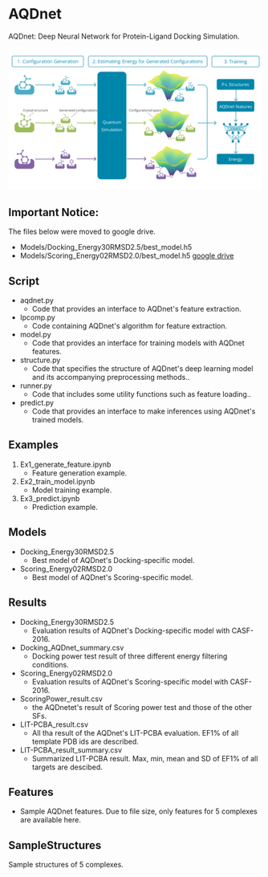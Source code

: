 # AQDnet

AQDnet: Deep Neural Network for Protein-Ligand Docking Simulation.

<img src="./SchematicAbstract.png" alt="">

## Important Notice: 
The files below were moved to google drive.
* Models/Docking_Energy30RMSD2.5/best_model.h5
* Models/Scoring_Energy02RMSD2.0/best_model.h5
[google drive](https://drive.google.com/drive/folders/1i9p5FpYisXrYICDraLmpMztvfA5Zn_-j?usp=share_link)



## Script
* aqdnet.py
   * Code that provides an interface to AQDnet's feature extraction.
* lpcomp.py
   * Code containing AQDnet's algorithm for feature extraction.
* model.py
   * Code that provides an interface for training models with AQDnet features.
* structure.py
   * Code that specifies the structure of AQDnet's deep learning model and its accompanying preprocessing methods..
* runner.py
   * Code that includes some utility functions such as feature loading..
* predict.py
   * Code that provides an interface to make inferences using AQDnet's trained models.

## Examples
1. Ex1_generate_feature.ipynb
   * Feature generation example. 
2. Ex2_train_model.ipynb
   * Model training example.
3. Ex3_predict.ipynb
   * Prediction example.

## Models 
* Docking_Energy30RMSD2.5
  * Best model of AQDnet's Docking-specific model.
* Scoring_Energy02RMSD2.0
  * Best model of AQDnet's Scoring-specific model.

## Results
* Docking_Energy30RMSD2.5
  * Evaluation results of AQDnet's Docking-specific model with CASF-2016.
* Docking_AQDnet_summary.csv
  * Docking power test result of three different energy filtering conditions.
* Scoring_Energy02RMSD2.0
  * Evaluation results of AQDnet's Scoring-specific model with CASF-2016.
* ScoringPower_result.csv
  * the AQDnetet's result of Scoring power test and those of the other SFs.
* LIT-PCBA_result.csv
  * All tha result of the AQDnet's LIT-PCBA evaluation. EF1% of all template PDB ids are described.
* LIT-PCBA_result_summary.csv
  * Summarized LIT-PCBA result. Max, min, mean and SD of EF1% of all targets are descibed.

## Features
* Sample AQDnet features. Due to file size, only features for 5 complexes are available here.
   
## SampleStructures
Sample structures of 5 complexes.
